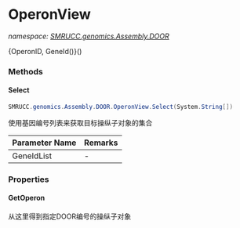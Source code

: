﻿# OperonView
_namespace: [SMRUCC.genomics.Assembly.DOOR](./index.md)_

{OperonID, GeneId()}()



### Methods

#### Select
```csharp
SMRUCC.genomics.Assembly.DOOR.OperonView.Select(System.String[])
```
使用基因编号列表来获取目标操纵子对象的集合

|Parameter Name|Remarks|
|--------------|-------|
|GeneIdList|-|



### Properties

#### GetOperon
从这里得到指定DOOR编号的操纵子对象
